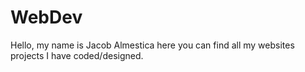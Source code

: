 # WebDev

Hello, my name is Jacob Almestica 
here you can find all my websites projects
I have coded/designed.  
